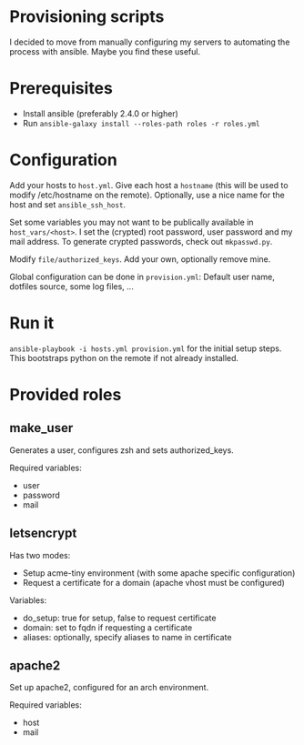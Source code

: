 # Provisioning scripts
I decided to move from manually configuring my servers to automating the process with ansible. Maybe you find these useful.

# Prerequisites
* Install ansible (preferably 2.4.0 or higher)
* Run `ansible-galaxy install --roles-path roles -r roles.yml`

# Configuration
Add your hosts to `host.yml`. Give each host a `hostname` (this will be used to modify /etc/hostname on the remote). Optionally, use a nice name for the host and set `ansible_ssh_host`.

Set some variables you may not want to be publically available in `host_vars/<host>`. I set the (crypted) root password, user password and my mail address. To generate crypted passwords, check out `mkpasswd.py`.

Modify `file/authorized_keys`. Add your own, optionally remove mine.

Global configuration can be done in `provision.yml`: Default user name, dotfiles source, some log files, ...

# Run it
`ansible-playbook -i hosts.yml provision.yml` for the initial setup steps. This bootstraps python on the remote if not already installed.

# Provided roles
## make_user
Generates a user, configures zsh and sets authorized_keys.

Required variables:
* user
* password
* mail

## letsencrypt
Has two modes:
* Setup acme-tiny environment (with some apache specific configuration)
* Request a certificate for a domain (apache vhost must be configured)

Variables:
* do_setup: true for setup, false to request certificate
* domain: set to fqdn if requesting a certificate
* aliases: optionally, specify aliases to name in certificate

## apache2
Set up apache2, configured for an arch environment.

Required variables:
* host
* mail
